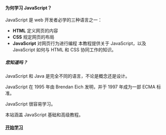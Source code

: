 #### **为何学习 JavaScript？**
JavaScript 是 web 开发者必学的三种语言之一：

- **HTML** 定义网页的内容
- **CSS** 规定网页的布局
- **JavaScript** 对网页行为进行编程
本教程提供关于 JavaScript，以及 JavaScript 如何与 HTML 和 CSS 协同工作的知识。

##### **您知道吗？**
JavaScript 和 Java 是完全不同的语言，不论是概念还是设计。

JavaScript 在 1995 年由 Brendan Eich 发明，并于 1997 年成为一部 ECMA 标准。

JavaScript 很容易学习。

本站涵盖 JavaScript 基础和高级教程。

#### [开始学习](01/javascript/begin) 

